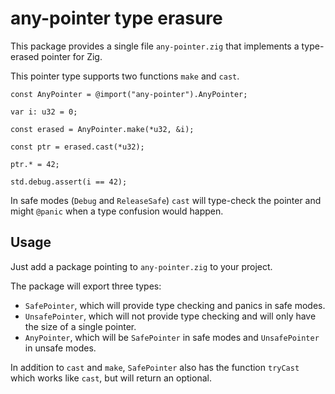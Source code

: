 # any-pointer type erasure

This package provides a single file `any-pointer.zig` that implements a type-erased pointer for Zig.

This pointer type supports two functions `make` and `cast`.

```zig
const AnyPointer = @import("any-pointer").AnyPointer;

var i: u32 = 0;

const erased = AnyPointer.make(*u32, &i);

const ptr = erased.cast(*u32);

ptr.* = 42;

std.debug.assert(i == 42);
```

In safe modes (`Debug` and `ReleaseSafe`) `cast` will type-check the pointer and might `@panic` when a type confusion would happen.

## Usage

Just add a package pointing to `any-pointer.zig` to your project.

The package will export three types:

- `SafePointer`, which will provide type checking and panics in safe modes.
- `UnsafePointer`, which will not provide type checking and will only have the size of a single pointer.
- `AnyPointer`, which will be `SafePointer` in safe modes and `UnsafePointer` in unsafe modes.

In addition to `cast` and `make`, `SafePointer` also has the function `tryCast` which works like `cast`, but will return an optional.
